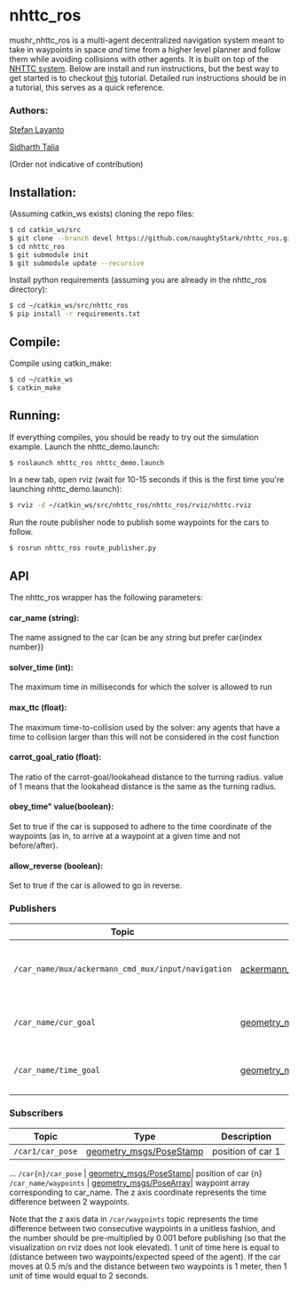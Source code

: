 # nhttc_ros

mushr_nhttc_ros is a multi-agent decentralized navigation system meant to take in waypoints in space _and_ time from a higher level planner and follow them while avoiding collisions with other agents. It is built on top of the [NHTTC system](https://github.com/davisbo/NHTTC). Below are install and run instructions, but the best way to get started is to checkout [this](google.com) tutorial. Detailed run instructions should be in a tutorial, this serves as a quick reference.

### Authors: 
[Stefan Layanto](https://www.linkedin.com/in/stefanlayanto)

[Sidharth Talia](https://www.sidharthtalia.com)

(Order not indicative of contribution)

## Installation:
(Assuming catkin_ws exists)
cloning the repo files:
``` bash
$ cd catkin_ws/src
$ git clone --branch devel https://github.com/naughtyStark/nhttc_ros.git
$ cd nhttc_ros
$ git submodule init
$ git submodule update --recursive
```

Install python requirements (assuming you are already in the nhttc_ros directory):
``` bash
$ cd ~/catkin_ws/src/nhttc_ros
$ pip install -r requirements.txt
```

## Compile:
Compile using catkin_make:
``` bash
$ cd ~/catkin_ws
$ catkin_make
```

## Running:
If everything compiles, you should be ready to try out the simulation example. Launch the nhttc_demo.launch:
``` bash
$ roslaunch nhttc_ros nhttc_demo.launch
```

In a new tab, open rviz (wait for 10-15 seconds if this is the first time you're launching nhttc_demo.launch):
``` bash
$ rviz -d ~/catkin_ws/src/nhttc_ros/nhttc_ros/rviz/nhttc.rviz
```

Run the route publisher node to publish some waypoints for the cars to follow.
``` bash
$ rosrun nhttc_ros route_publisher.py
```

## API

The nhttc_ros wrapper has the following parameters:
#### car_name (string):
The name assigned to the car (can be any string but prefer car{index number})

#### solver_time (int):
The maximum time in milliseconds for which the solver is allowed to run

#### max_ttc (float):
The maximum time-to-collision used by the solver: any agents that have a time to collision larger than this will not be considered in the cost function

#### carrot_goal_ratio (float):
The ratio of the carrot-goal/lookahead distance to the turning radius. value of 1 means that the lookahead distance is the same as the turning radius.

#### obey_time" value(boolean):
Set to true if the car is supposed to adhere to the time coordinate of the waypoints (as in, to arrive at a waypoint at a given time and not before/after).

#### allow_reverse (boolean):
Set to true if the car is allowed to go in reverse.

### Publishers
Topic | Type | Description
------|------|------------
`/car_name/mux/ackermann_cmd_mux/input/navigation` | [ackermann_msgs/AckermannDriveStamped](http://docs.ros.org/en/jade/api/ackermann_msgs/html/msg/AckermannDriveStamped.html)| steering and speed control of car corresponding to car_name.
`/car_name/cur_goal` | [geometry_msgs/PoseStamp](http://docs.ros.org/en/melodic/api/geometry_msgs/html/msg/PoseStamped.html)| topic on which current waypoint is published.
`/car_name/time_goal` | [geometry_msgs/PoseStamp](http://docs.ros.org/en/melodic/api/geometry_msgs/html/msg/PoseStamped.html)| waypoint being used for timing purposes.

### Subscribers
Topic | Type | Description
------|------|------------
`/car1/car_pose` | [geometry_msgs/PoseStamp](http://docs.ros.org/en/melodic/api/geometry_msgs/html/msg/PoseStamped.html)| position of car 1
...
`/car{n}/car_pose` | [geometry_msgs/PoseStamp](http://docs.ros.org/en/melodic/api/geometry_msgs/html/msg/PoseStamped.html)| position of car {n}
`/car_name/waypoints` | [geometry_msgs/PoseArray](http://docs.ros.org/en/melodic/api/geometry_msgs/html/msg/PoseArray.htmll)| waypoint array corresponding to car_name. The z axis coordinate represents the time difference between 2 waypoints.

Note that the z axis data in `/car/waypoints` topic represents the time difference between two consecutive waypoints in a unitless fashion, and the number should be pre-multiplied by 0.001 before publishing (so that the visualization on rviz does not look elevated). 1 unit of time here is equal to (distance between two waypoints/expected speed of the agent). If the car moves at 0.5 m/s and the distance between two waypoints is 1 meter, then 1 unit of time would equal to 2 seconds. 